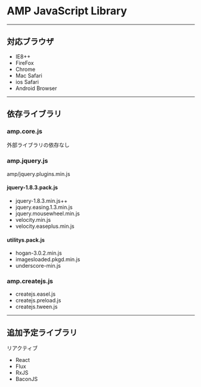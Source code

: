 # AMP JavaScript Library

---

## 対応ブラウザ
* IE8++
* FireFox
* Chrome
* Mac Safari
* ios Safari
* Android Browser

---
## 依存ライブラリ

### amp.core.js
外部ライブラリの依存なし


### amp.jquery.js
amp/jquery.plugins.min.js

#### jquery-1.8.3.pack.js
* jquery-1.8.3.min.js++
* jquery.easing.1.3.min.js
* jquery.mousewheel.min.js
* velocity.min.js
* velocity.easeplus.min.js

#### utilitys.pack.js
* hogan-3.0.2.min.js
* imagesloaded.pkgd.min.js
* underscore-min.js

### amp.createjs.js
* createjs.easel.js
* createjs.preload.js
* createjs.tween.js


---

## 追加予定ライブラリ
リアクティブ
* React
* Flux
* RxJS
* BaconJS

